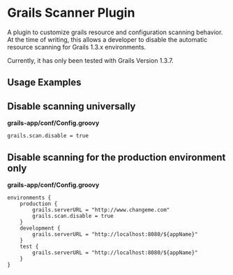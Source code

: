 Grails Scanner Plugin
===

A plugin to customize grails resource and configuration scanning behavior.  At the time of writing, this allows a developer to disable the automatic resource scanning for Grails 1.3.x environments.

Currently, it has only been tested with Grails Version 1.3.7.

Usage Examples
---


## Disable scanning universally

**grails-app/conf/Config.groovy**

	grails.scan.disable = true

## Disable scanning for the production environment only

**grails-app/conf/Config.groovy**

	environments {
	    production {
	        grails.serverURL = "http://www.changeme.com"
			grails.scan.disable = true
	    }
	    development {
	        grails.serverURL = "http://localhost:8080/${appName}"
	    }
	    test {
	        grails.serverURL = "http://localhost:8080/${appName}"
	    }
	}